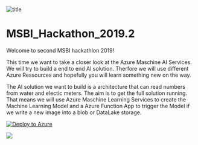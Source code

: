 
![title](https://3er1viui9wo30pkxh1v2nh4w-wpengine.netdna-ssl.com/wp-content/uploads/2017/02/output_wgZdRV.gif)

# MSBI_Hackathon_2019.2

Welcome to second MSBI hackathlon 2019!

This time we want to take a closer look at the Azure Maschine AI Services. We will try to build a end to end AI solution. Therfore we will use different Azure Ressources and hopefully you will learn something new on the way.

The AI solution we want to build is a architecture that can read numbers from water and electic meters. The aim is to get the full solution running. That means we will use Azure Maschine Learning Services to create the Machine Learning Model and a Azure Function App to trigger the Model if we write a new image into a blob or DataLake storage.



[![Deploy to Azure](https://azuredeploy.net/deploybutton.png)](https://azuredeploy.net/)


<a href="https://azuredeploy.net/
   repository=https://github.com/BMeyn/MSBI_Hackathlon_-2019.2"
   target="_blank">
   <img src="http://azuredeploy.net/deploybutton.png"/>
</a>

